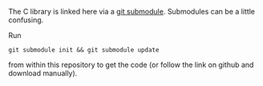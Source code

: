 The C library is linked here via a [git submodule](https://git-scm.com/docs/git-submodule).
Submodules can be a little confusing.

Run
```
git submodule init && git submodule update
```
from within this repository to get the code (or follow the link on github and download manually).
